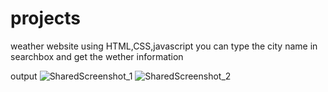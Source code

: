 # projects
weather website using HTML,CSS,javascript
you can type the city name in searchbox and get the wether information

output
![SharedScreenshot_1](https://github.com/Sumedh5798/projects/assets/142483238/45cc490a-af1c-41f9-aec1-880225144ab7)
![SharedScreenshot_2](https://github.com/Sumedh5798/projects/assets/142483238/bdf603fd-c877-44f2-bf69-e93968b36084)
